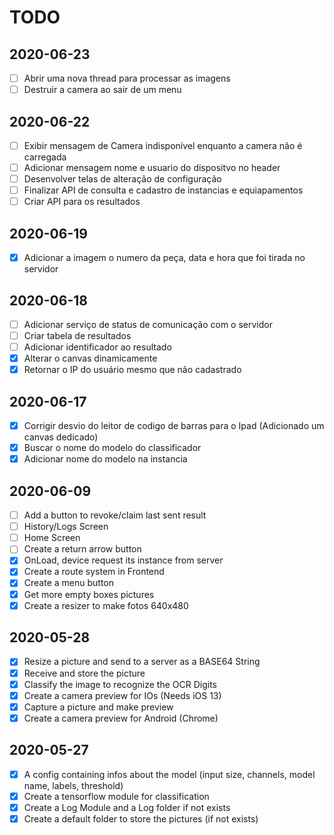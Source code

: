 # TODO

## 2020-06-23

- [ ] Abrir uma nova thread para processar as imagens
- [ ] Destruir a camera ao sair de um menu

## 2020-06-22

- [ ] Exibir mensagem de Camera indisponível enquanto a camera não é carregada
- [ ] Adicionar mensagem nome e usuario do dispositvo no header
- [ ] Desenvolver telas de alteração de configuração
- [ ] Finalizar API de consulta e cadastro de instancias e equiapamentos
- [ ] Criar API para os resultados

## 2020-06-19

- [x] Adicionar a imagem o numero da peça, data e hora que foi tirada no servidor

## 2020-06-18

- [ ] Adicionar serviço de status de comunicação com o servidor
- [ ] Criar tabela de resultados
- [ ] Adicionar identificador ao resultado
- [x] Alterar o canvas dinamicamente
- [x] Retornar o IP do usuário mesmo que não cadastrado

## 2020-06-17

- [x] Corrigir desvio do leitor de codigo de barras para o Ipad (Adicionado um canvas dedicado)
- [x] Buscar o nome do modelo do classificador
- [x] Adicionar nome do modelo na instancia

## 2020-06-09

- [ ] Add a button to revoke/claim last sent result
- [ ] History/Logs Screen
- [ ] Home Screen
- [ ] Create a return arrow button
- [x] OnLoad, device request its instance from server
- [x] Create a route system in Frontend
- [x] Create a menu button
- [x] Get more empty boxes pictures
- [x] Create a resizer to make fotos 640x480

## 2020-05-28

- [x] Resize a picture and send to a server as a BASE64 String
- [x] Receive and store the picture
- [x] Classify the image to recognize the OCR Digits
- [x] Create a camera preview for IOs (Needs iOS 13)
- [x] Capture a picture and make preview
- [x] Create a camera preview for Android (Chrome)

## 2020-05-27

- [x] A config containing infos about the model (input size, channels, model name, labels, threshold)
- [x] Create a tensorflow module for classification
- [x] Create a Log Module and a Log folder if not exists
- [x] Create a default folder to store the pictures (if not exists)
